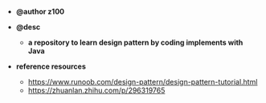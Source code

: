 - **@author z100**

- **@desc**

  - **a repository to learn design pattern by coding implements with Java**

  


- **reference resources**
  - https://www.runoob.com/design-pattern/design-pattern-tutorial.html
  - https://zhuanlan.zhihu.com/p/296319765